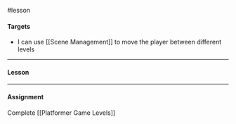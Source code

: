#lesson 

#### Targets

- I can use [[Scene Management]] to move the player between different levels

---
#### Lesson

---

#### Assignment

Complete [[Platformer Game Levels]]